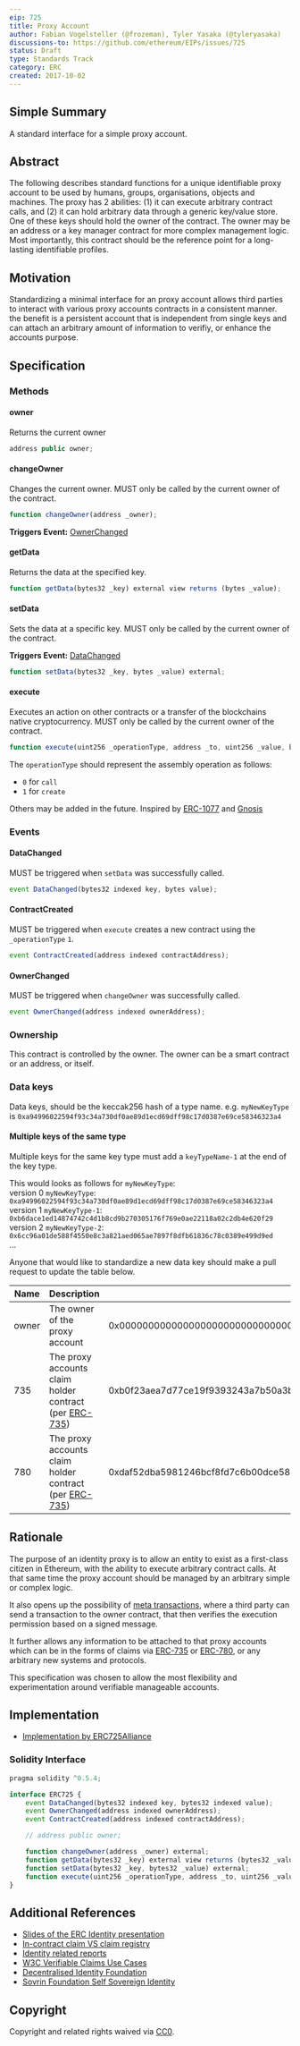 ```yaml
---
eip: 725
title: Proxy Account
author: Fabian Vogelsteller (@frozeman), Tyler Yasaka (@tyleryasaka)
discussions-to: https://github.com/ethereum/EIPs/issues/725
status: Draft
type: Standards Track
category: ERC
created: 2017-10-02
---
```


## Simple Summary
A standard interface for a simple proxy account.

## Abstract

The following describes standard functions for a unique identifiable proxy account to be used by humans, groups, organisations, objects and machines. The proxy has 2 abilities: (1) it can execute arbitrary contract calls, and (2) it can hold arbitrary data through a generic key/value store. One of these keys should hold the owner of the contract. The owner may be an address or a key manager contract for more complex management logic. Most importantly, this contract should be the reference point for a long-lasting identifiable profiles.

## Motivation

Standardizing a minimal interface for an proxy account allows third parties to interact with various proxy accounts contracts in a consistent manner. 
the benefit is a persistent account that is independent from single keys and can attach an arbitrary amount of information to verifiy, or enhance the accounts purpose.

## Specification


### Methods

#### owner

Returns the current owner

```js
address public owner;
```

#### changeOwner

Changes the current owner. MUST only be called by the current owner of the contract.

```js
function changeOwner(address _owner);
```

**Triggers Event:** [OwnerChanged](#ownerchanged)

#### getData

Returns the data at the specified key.

```js
function getData(bytes32 _key) external view returns (bytes _value);
```

#### setData

Sets the data at a specific key. MUST only be called by the current owner of the contract.

**Triggers Event:** [DataChanged](#datachanged)

```js
function setData(bytes32 _key, bytes _value) external;
```

#### execute

Executes an action on other contracts or a transfer of the blockchains native cryptocurrency. MUST only be called by the current owner of the contract.

```js
function execute(uint256 _operationType, address _to, uint256 _value, bytes _data) external;
```

The `operationType` should represent the assembly operation as follows:
- `0` for `call`
- `1` for `create`

Others may be added in the future. Inspired by [ERC-1077](./eip-1077.md) and [Gnosis](https://github.com/gnosis/safe-contracts/blob/master/contracts/Enum.sol#L7)

### Events


#### DataChanged

MUST be triggered when `setData` was successfully called.

```js
event DataChanged(bytes32 indexed key, bytes value);
```

#### ContractCreated

MUST be triggered when `execute` creates a new contract using the `_operationType` `1`.

```js
event ContractCreated(address indexed contractAddress);
```

#### OwnerChanged

MUST be triggered when `changeOwner` was successfully called.

```js
event OwnerChanged(address indexed ownerAddress);
```


### Ownership

This contract is controlled by the owner. The owner can be a smart contract or an address, or itself.

### Data keys

Data keys, should be the keccak256 hash of a type name.
e.g. `myNewKeyType` is `0xa94996022594f93c34a730df0ae89d1ecd69dff98c17d0387e69ce58346323a4`

#### Multiple keys of the same type

Multiple keys for the same key type must add a `keyTypeName-1` at the end of the key type.

This would looks as follows for `myNewKeyType`:  
version 0 `myNewKeyType`: `0xa94996022594f93c34a730df0ae89d1ecd69dff98c17d0387e69ce58346323a4`   
version 1 `myNewKeyType-1`: `0xb6dace1ed14874742c4d1b8cd9b270305176f769e0ae22118a02c2db4e620f29`   
version 2 `myNewKeyType-2`: `0x6cc96a01de588f4550e8c3a821aed065ae7897f8dfb61836c78c0389e499d9ed`   
...

Anyone that would like to standardize a new data key should make a pull request to update the table below.

| Name | Description | Key | value |
| --- | --- | --- | --- |
| owner | The owner of the proxy account | 0x0000000000000000000000000000000000000000000000000000000000000000 | left padded owner address, e.g. `0x000000000000000000000000de0B295669a9FD93d5F28D9Ec85E40f4cb697BAe` |
| 735 | The proxy accounts claim holder contract (per [ERC-735](./eip-735.md)) | 0xb0f23aea7d77ce19f9393243a7b50a3bcaac893c7d68a5a309dea7cacf035fd0 | left padded address of the claim holder contract,  e.g. `0x000000000000000000000000de0B295669a9FD93d5F28D9Ec85E40f4cb697BAe` |
| 780 | The proxy accounts claim holder contract (per [ERC-735](./eip-735.md)) | 0xdaf52dba5981246bcf8fd7c6b00dce587fdcf5e2a95b281eea95dcd1376afdcd | left padded address of the claim registry contract,  e.g. `0x000000000000000000000000de0B295669a9FD93d5F28D9Ec85E40f4cb697BAe` |

## Rationale

The purpose of an identity proxy is to allow an entity to exist as a first-class citizen in Ethereum, with the ability to execute arbitrary contract calls. At that same time the proxy account should be managed by an arbitrary simple or complex logic.

It also opens up the possibility of [meta transactions](https://medium.com/@austin_48503/ethereum-meta-transactions-90ccf0859e84), where a third party can send a transaction to the owner contract, that then verifies the execution permission based on a signed message.

It further allows any information to be attached to that proxy accounts which can be in the forms of claims via [ERC-735](./eip-735.md) or [ERC-780](./eip-780.md), or any arbitrary new systems and protocols.

This specification was chosen to allow the most flexibility and experimentation around verifiable manageable accounts.


## Implementation

- [Implementation by ERC725Alliance](https://github.com/ERC725Alliance/erc725/tree/master/contracts/contracts)


### Solidity Interface
```js
pragma solidity ^0.5.4;

interface ERC725 {
    event DataChanged(bytes32 indexed key, bytes32 indexed value);
    event OwnerChanged(address indexed ownerAddress);
    event ContractCreated(address indexed contractAddress);

    // address public owner;

    function changeOwner(address _owner) external;
    function getData(bytes32 _key) external view returns (bytes32 _value);
    function setData(bytes32 _key, bytes32 _value) external;
    function execute(uint256 _operationType, address _to, uint256 _value, bytes calldata _data) external;
}
```

## Additional References

- [Slides of the ERC Identity presentation](https://www.slideshare.net/FabianVogelsteller/erc-725-identity)
- [In-contract claim VS claim registry](https://github.com/ethereum/wiki/wiki/ERC-735:-Claim-Holder-Registry-vs.-in-contract)
- [Identity related reports](https://www.weboftrust.info/specs.html)
- [W3C Verifiable Claims Use Cases](https://w3c.github.io/vc-use-cases/)
- [Decentralised Identity Foundation](https://identity.foundation)
- [Sovrin Foundation Self Sovereign Identity](https://sovrin.org/wp-content/uploads/2017/06/The-Inevitable-Rise-of-Self-Sovereign-Identity.pdf)

## Copyright
Copyright and related rights waived via [CC0](https://creativecommons.org/publicdomain/zero/1.0/).
